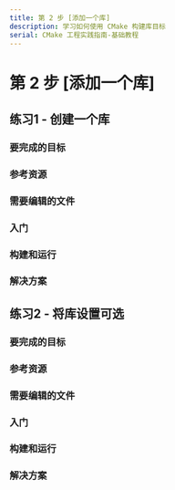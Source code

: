 ```yaml
---
title: 第 2 步 [添加一个库]
description: 学习如何使用 CMake 构建库目标
serial: CMake 工程实践指南-基础教程
---
```


# 第 2 步 [添加一个库]

## 练习1 - 创建一个库

### 要完成的目标
### 参考资源
### 需要编辑的文件
### 入门
### 构建和运行
### 解决方案

## 练习2 - 将库设置可选

### 要完成的目标
### 参考资源
### 需要编辑的文件
### 入门
### 构建和运行
### 解决方案